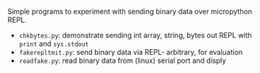 Simple programs to experiment with sending binary data over micropython REPL.

- `chkbytes.py`: demonstrate sending int array, string, bytes out REPL with `print` and `sys.stdout`
- `fakerepltmit.py`: send binary data via REPL- arbitrary, for evaluation
- `readfake.py`: read binary data from (linux) serial port and disply
